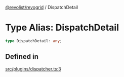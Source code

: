 [@revolist/revogrid](README.md) / DispatchDetail

# Type Alias: DispatchDetail

```ts
type DispatchDetail: any;
```

## Defined in

[src/plugins/dispatcher.ts:3](https://github.com/revolist/revogrid/blob/38c381e080d7e0c5d988f8833cd99eec7cce206d/src/plugins/dispatcher.ts#L3)

